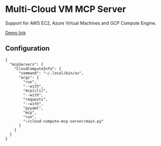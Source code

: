 # Multi-Cloud VM MCP Server

Support for AWS EC2, Azure Virtual Machines and GCP Compute Engine.

[Demo link](https://x.com/neelabalan/status/1935339333478924397)

## Configuration

```
{
  "mcpServers": {
    "CloudComputeInfo": {
      "command": "~/.local/bin/uv",
      "args": [
        "run",
        "--with",
        "mcp[cli]",
        "--with",
        "requests",
        "--with",
        "pyyaml",
        "mcp",
        "run",
        "~/cloud-compute-mcp-server/main.py"
      ]
    }
  }
}
```